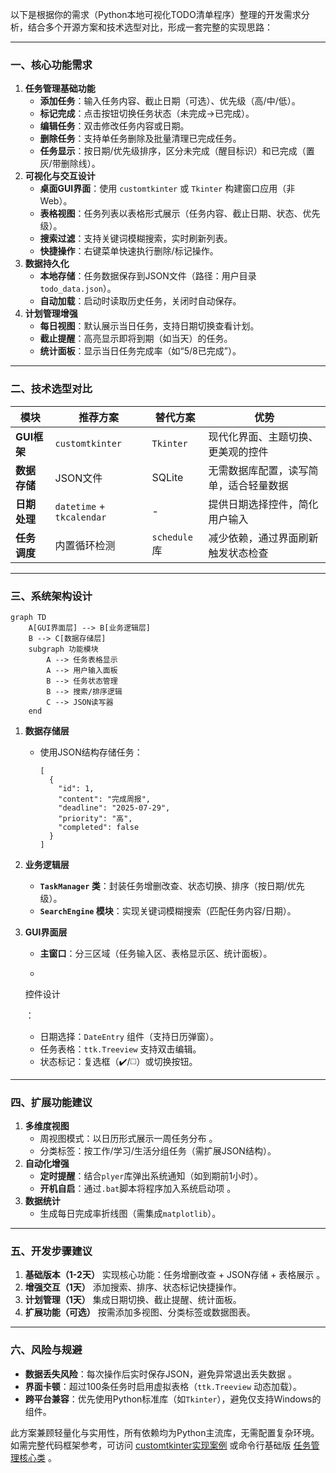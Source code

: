 以下是根据你的需求（Python本地可视化TODO清单程序）整理的开发需求分析，结合多个开源方案和技术选型对比，形成一套完整的实现思路：

------

### **一、核心功能需求**

1. **任务管理基础功能**
   - **添加任务**：输入任务内容、截止日期（可选）、优先级（高/中/低）。
   - **标记完成**：点击按钮切换任务状态（未完成→已完成）。
   - **编辑任务**：双击修改任务内容或日期。
   - **删除任务**：支持单任务删除及批量清理已完成任务。
   - **任务显示**：按日期/优先级排序，区分未完成（醒目标识）和已完成（置灰/带删除线）。
2. **可视化与交互设计**
   - **桌面GUI界面**：使用 `customtkinter` 或 `Tkinter` 构建窗口应用（非Web）。
   - **表格视图**：任务列表以表格形式展示（任务内容、截止日期、状态、优先级）。
   - **搜索过滤**：支持关键词模糊搜索，实时刷新列表。
   - **快捷操作**：右键菜单快速执行删除/标记操作。
3. **数据持久化**
   - **本地存储**：任务数据保存到JSON文件（路径：用户目录`todo_data.json`）。
   - **自动加载**：启动时读取历史任务，关闭时自动保存。
4. **计划管理增强**
   - **每日视图**：默认展示当日任务，支持日期切换查看计划。
   - **截止提醒**：高亮显示即将到期（如当天）的任务。
   - **统计面板**：显示当日任务完成率（如“5/8已完成”）。

------

### **二、技术选型对比**

| **模块**     | **推荐方案**              | **替代方案** | **优势**                               |
| ------------ | ------------------------- | ------------ | -------------------------------------- |
| **GUI框架**  | `customtkinter`           | `Tkinter`    | 现代化界面、主题切换、更美观的控件     |
| **数据存储** | JSON文件                  | SQLite       | 无需数据库配置，读写简单，适合轻量数据 |
| **日期处理** | `datetime` + `tkcalendar` | -            | 提供日期选择控件，简化用户输入         |
| **任务调度** | 内置循环检测              | `schedule`库 | 减少依赖，通过界面刷新触发状态检查     |

------

### **三、系统架构设计**

```
graph TD
    A[GUI界面层] --> B[业务逻辑层]
    B --> C[数据存储层]
    subgraph 功能模块
        A --> 任务表格显示
        A --> 用户输入面板
        B --> 任务状态管理
        B --> 搜索/排序逻辑
        C --> JSON读写器
    end
```

1. **数据存储层**

   - 使用JSON结构存储任务：

     ```
     [
       {
         "id": 1,
         "content": "完成周报",
         "deadline": "2025-07-29",
         "priority": "高",
         "completed": false
       }
     ]
     ```

2. **业务逻辑层**

   - **`TaskManager` 类**：封装任务增删改查、状态切换、排序（按日期/优先级）。
   - **`SearchEngine` 模块**：实现关键词模糊搜索（匹配任务内容/日期）。

3. **GUI界面层**

   - **主窗口**：分三区域（任务输入区、表格显示区、统计面板）。

   - 

     控件设计

     ：

     - 日期选择：`DateEntry` 组件（支持日历弹窗）。
     - 任务表格：`ttk.Treeview` 支持双击编辑。
     - 状态标记：复选框（✔️/◻️）或切换按钮。

------

### **四、扩展功能建议**

1. **多维度视图**
   - 周视图模式：以日历形式展示一周任务分布 。
   - 分类标签：按工作/学习/生活分组任务（需扩展JSON结构）。
2. **自动化增强**
   - **定时提醒**：结合`plyer`库弹出系统通知（如到期前1小时）。
   - **开机自启**：通过`.bat`脚本将程序加入系统启动项 。
3. **数据统计**
   - 生成每日完成率折线图（需集成`matplotlib`）。

------

### **五、开发步骤建议**

1. **基础版本（1-2天）**
    实现核心功能：任务增删改查 + JSON存储 + 表格展示 。
2. **增强交互（1天）**
    添加搜索、排序、状态标记快捷操作。
3. **计划管理（1天）**
    集成日期切换、截止提醒、统计面板。
4. **扩展功能（可选）**
    按需添加多视图、分类标签或数据图表。

------

### **六、风险与规避**

- **数据丢失风险**：每次操作后实时保存JSON，避免异常退出丢失数据 。
- **界面卡顿**：超过100条任务时启用虚拟表格（`ttk.Treeview` 动态加载）。
- **跨平台兼容**：优先使用Python标准库（如`Tkinter`），避免仅支持Windows的组件。

此方案兼顾轻量化与实用性，所有依赖均为Python主流库，无需配置复杂环境。如需完整代码框架参考，可访问 [customtkinter实现案例](https://blog.csdn.net/CliPg/article/details/143634033)  或命令行基础版 [任务管理核心类](https://blog.51cto.com/u_16213448/13299629) 。